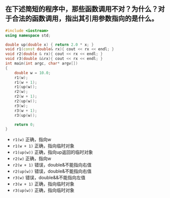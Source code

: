 ## 在下述简短的程序中，那些函数调用不对？为什么？对于合法的函数调用，指出其引用参数指向的是什么。
```cpp
#include <iostream>    
using namespace std; 

double up(double x) { return 2.0 * x; }
void r1(const double& rx){ cout << rx << endl; }
void r2(double & rx){ cout << rx << endl; }
void r3(double &&rx){ cout << rx << endl; }
int main(int argc, char* argv[])
{
	double w = 10.0;
	r1(w);
	r1(w + 1);
	r1(up(w));
	r2(w);
	r2(w + 1);
	r2(up(w));
	r3(w);
	r3(w + 1);
	r3(up(w));

	return 0;
}
```

- `r1(w)` 正确，指向w
- `r1(w + 1)` 正确，指向临时对象
- `r1(up(w))` 正确，指向up返回的临时对象
- `r2(w)` 正确，指向w
- `r2(w + 1)` 错误，double&不能指向右值
- `r2(up(w))` 错误，double&不能指向右值
- `r3(w)` 错误，double&&不能指向左值
- `r3(w + 1)` 正确，指向临时对象
- `r3(up(w))` 正确，指向临时对象